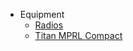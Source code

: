 - Equipment
  * [Radios](guides/players/radios.md)
  * [Titan MPRL Compact](guides/players/titan-compact.md)
